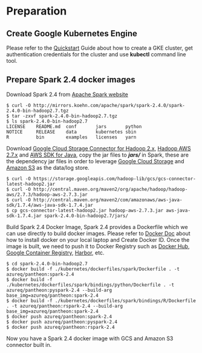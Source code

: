 # Preparation

## Create Google Kubernetes Engine

Please refer to the [Quickstart](https://cloud.google.com/kubernetes-engine/docs/quickstart) Guide about how to create a GKE cluster, get authentication credentials for the cluster and use **kubectl** command line tool.

## Prepare Spark 2.4 docker images

Download Spark 2.4 from [Apache Spark website](https://spark.apache.org/downloads.html)

```text
$ curl -O http://mirrors.koehn.com/apache/spark/spark-2.4.0/spark-2.4.0-bin-hadoop2.7.tgz
$ tar -zxvf spark-2.4.0-bin-hadoop2.7.tgz
$ ls spark-2.4.0-bin-hadoop2.7
LICENSE    README.md  conf       jars       python
NOTICE     RELEASE    data       kubernetes sbin
R          bin        examples   licenses   yarn
```

Download [Google Cloud Storage Connector for Hadoop 2.x](https://cloud.google.com/dataproc/docs/concepts/connectors/cloud-storage), [Hadoop AWS 2.7.x](https://mvnrepository.com/artifact/org.apache.hadoop/hadoop-aws/2.7.3) and [AWS SDK for Java](https://aws.amazon.com/sdk-for-java/), copy the jar files to _**jars/**_ in Spark, these are the dependency jar files in order to leverage [Google Cloud Storage](https://cloud.google.com/storage/) and [Amazon S3](https://aws.amazon.com/s3/) as the data/log store.

```text
$ curl -O https://storage.googleapis.com/hadoop-lib/gcs/gcs-connector-latest-hadoop2.jar
$ curl -O http://central.maven.org/maven2/org/apache/hadoop/hadoop-aws/2.7.3/hadoop-aws-2.7.3.jar
$ curl -O http://central.maven.org/maven2/com/amazonaws/aws-java-sdk/1.7.4/aws-java-sdk-1.7.4.jar
$ cp gcs-connector-latest-hadoop2.jar hadoop-aws-2.7.3.jar aws-java-sdk-1.7.4.jar spark-2.4.0-bin-hadoop2.7/jars/
```

Build Spark 2.4 Docker Image, Spark 2.4 provides a Dockerfile which we can use directly to build docker images. Please refer to [Docker Doc](https://docs.docker.com/) about how to install docker on your local laptop and Create Docker ID. Once the image is built, we need to push it to Docker Registry such as [Docker Hub](https://hub.docker.com/), [Google Container Registry](https://cloud.google.com/container-registry/), [Harbor](https://github.com/vmware/harbor), etc.

```text
$ cd spark-2.4.0-bin-hadoop2.7
$ docker build -f ./kubernetes/dockerfiles/spark/Dockerfile . -t azureq/pantheon:spark-2.4
$ docker build -f ./kubernetes/dockerfiles/spark/bindings/python/Dockerfile . -t azureq/pantheon:pyspark-2.4 --build-arg base_img=azureq/pantheon:spark-2.4
$ docker build -f ./kubernetes/dockerfiles/spark/bindings/R/Dockerfile . -t azureq/pantheon:rspark-2.4 --build-arg base_img=azureq/pantheon:spark-2.4
$ docker push azureq/pantheon:spark-2.4
$ docker push azureq/pantheon:pyspark-2.4
$ docker push azureq/pantheon:rspark-2.4
```

Now you have a Spark 2.4 docker image with GCS and Amazon S3 connector built in.

